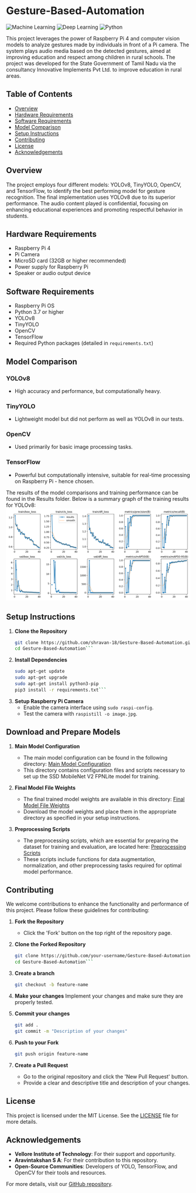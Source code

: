 # Gesture-Based-Automation
![Machine Learning](https://img.shields.io/badge/Raspberry_Pi-Edge_Computing-red.svg)
![Deep Learning](https://img.shields.io/badge/Deep_Learning-Computer_Vision-green.svg)
![Python](https://img.shields.io/badge/Python-3.x-blue.svg)

This project leverages the power of Raspberry Pi 4 and computer vision models to analyze gestures made by individuals in front of a Pi camera. The system plays audio media based on the detected gestures, aimed at improving education and respect among children in rural schools. The project was developed for the State Government of Tamil Nadu via the consultancy Innovative Implements Pvt Ltd. to improve education in rural areas.

## Table of Contents
- [Overview](#overview)
- [Hardware Requirements](#hardware-requirements)
- [Software Requirements](#software-requirements)
- [Model Comparison](#model-comparison)
- [Setup Instructions](#setup-instructions)
- [Contributing](#contributing)
- [License](#license)
- [Acknowledgements](#acknowledgements)

## Overview
The project employs four different models: YOLOv8, TinyYOLO, OpenCV, and TensorFlow, to identify the best performing model for gesture recognition. The final implementation uses YOLOv8 due to its superior performance. The audio content played is confidential, focusing on enhancing educational experiences and promoting respectful behavior in students.

## Hardware Requirements
- Raspberry Pi 4
- Pi Camera
- MicroSD card (32GB or higher recommended)
- Power supply for Raspberry Pi
- Speaker or audio output device

## Software Requirements
- Raspberry Pi OS
- Python 3.7 or higher
- YOLOv8
- TinyYOLO
- OpenCV
- TensorFlow
- Required Python packages (detailed in `requirements.txt`)

## Model Comparison
### YOLOv8
- High accuracy and performance, but computationally heavy.

### TinyYOLO
- Lightweight model but did not perform as well as YOLOv8 in our tests.

### OpenCV
- Used primarily for basic image processing tasks. 

### TensorFlow
- Powerful but computationally intensive, suitable for real-time processing on Raspberry Pi - hence chosen.

The results of the model comparisons and training performance can be found in the Results folder. Below is a summary graph of the training results for YOLOv8:
![Training Results](https://github.com/shravan-18/Gesture-Based-Automation/blob/main/YOLOv8/Results/results.png)

## Setup Instructions
1. **Clone the Repository**
   ```bash
   git clone https://github.com/shravan-18/Gesture-Based-Automation.git
   cd Gesture-Based-Automation```
2. **Install Dependencies**
   ```bash
   sudo apt-get update
   sudo apt-get upgrade
   sudo apt-get install python3-pip
   pip3 install -r requirements.txt```
3. **Setup Raspberry Pi Camera**
   - Enable the camera interface using `sudo raspi-config`.
   - Test the camera with `raspistill -o image.jpg`.
     
## Download and Prepare Models
1. **Main Model Configuration**
   - The main model configuration can be found in the following directory:
     [Main Model Configuration](https://github.com/shravan-18/Gesture-Based-Automation/tree/main/TensorFlow/workspace/training_demo/models/my_ssd_mobilenet_v2_fpnlite)
   - This directory contains configuration files and scripts necessary to set up the SSD MobileNet V2 FPNLite model for training.

2. **Final Model File Weights**
   - The final trained model weights are available in this directory:
     [Final Model File Weights](https://github.com/shravan-18/Gesture-Based-Automation/tree/main/TensorFlow/workspace/training_demo/exported-models/my_mobilenet_model)
   - Download the model weights and place them in the appropriate directory as specified in your setup instructions.

3. **Preprocessing Scripts**
   - The preprocessing scripts, which are essential for preparing the dataset for training and evaluation, are located here:
     [Preprocessing Scripts](https://github.com/shravan-18/Gesture-Based-Automation/tree/main/TensorFlow/scripts/preprocessing)
   - These scripts include functions for data augmentation, normalization, and other preprocessing tasks required for optimal model performance.

## Contributing
We welcome contributions to enhance the functionality and performance of this project. Please follow these guidelines for contributing:

1. **Fork the Repository**
   - Click the 'Fork' button on the top right of the repository page.

2. **Clone the Forked Repository**
   ```bash
   git clone https://github.com/your-username/Gesture-Based-Automation.git
   cd Gesture-Based-Automation```
3. **Create a branch**
   ```bash
   git checkout -b feature-name
   ```
4. **Make your changes**
   Implement your changes and make sure they are properly tested.
5. **Commit your changes**
   ```bash
   git add .
   git commit -m "Description of your changes"
   ```
6. **Push to your Fork**
   ```bash
   git push origin feature-name
   ```
7. **Create a Pull Request**
   - Go to the original repository and click the 'New Pull Request' button.
   - Provide a clear and descriptive title and description of your changes.

## License
This project is licensed under the MIT License. See the [LICENSE](LICENSE) file for more details.

## Acknowledgements
- **Vellore Institute of Technology**: For their support and opportunity.
- **Aravintakshan S A**: For their contribution to this repository.
- **Open-Source Communities**: Developers of YOLO, TensorFlow, and OpenCV for their tools and resources.

For more details, visit our [GitHub repository](https://github.com/shravan-18/Gesture-Based-Automation).

